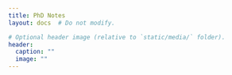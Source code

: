 ```yaml
---
title: PhD Notes
layout: docs  # Do not modify.

# Optional header image (relative to `static/media/` folder).
header:
  caption: ""
  image: ""
---
```

